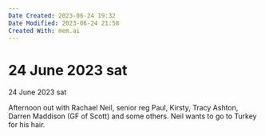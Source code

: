 ```yaml
---
Date Created: 2023-06-24 19:32
Date Modified: 2023-06-24 21:58
Created With: mem.ai
---
```


# 24 June 2023 sat

24 June 2023 sat

Afternoon out with Rachael
Neil, senior reg Paul, Kirsty, Tracy Ashton, Darren Maddison (GF of Scott) and some others. 
Neil wants to go to Turkey for his hair.
